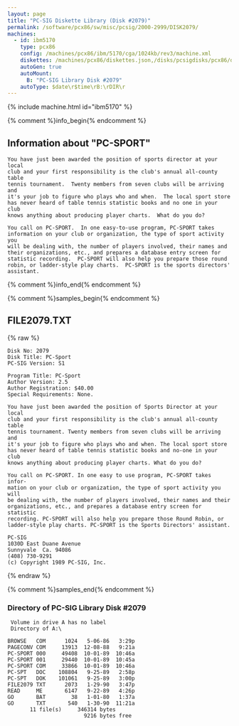 ```yaml
---
layout: page
title: "PC-SIG Diskette Library (Disk #2079)"
permalink: /software/pcx86/sw/misc/pcsig/2000-2999/DISK2079/
machines:
  - id: ibm5170
    type: pcx86
    config: /machines/pcx86/ibm/5170/cga/1024kb/rev3/machine.xml
    diskettes: /machines/pcx86/diskettes.json,/disks/pcsigdisks/pcx86/diskettes.json
    autoGen: true
    autoMount:
      B: "PC-SIG Library Disk #2079"
    autoType: $date\r$time\rB:\rDIR\r
---
```


{% include machine.html id="ibm5170" %}

{% comment %}info_begin{% endcomment %}

## Information about "PC-SPORT"

    You have just been awarded the position of sports director at your local
    club and your first responsibility is the club's annual all-county table
    tennis tournament.  Twenty members from seven clubs will be arriving and
    it's your job to figure who plays who and when.  The local sport store
    has never heard of table tennis statistic books and no one in your club
    knows anything about producing player charts.  What do you do?
    
    You call on PC-SPORT.  In one easy-to-use program, PC-SPORT takes
    information on your club or organization, the type of sport activity you
    will be dealing with, the number of players involved, their names and
    their organizations, etc., and prepares a database entry screen for
    statistic recording.  PC-SPORT will also help you prepare those round
    robin, or ladder-style play charts.  PC-SPORT is the sports directors'
    assistant.
{% comment %}info_end{% endcomment %}

{% comment %}samples_begin{% endcomment %}

## FILE2079.TXT

{% raw %}
```
Disk No: 2079                                                           
Disk Title: PC-Sport                                                    
PC-SIG Version: S1                                                      
                                                                        
Program Title: PC-Sport                                                 
Author Version: 2.5                                                     
Author Registration: $40.00                                             
Special Requirements: None.                                             
                                                                        
You have just been awarded the position of Sports Director at your local
club and your first responsibility is the club's annual all-county table
tennis tournament. Twenty members from seven clubs will be arriving and 
it's your job to figure who plays who and when. The local sport store   
has never heard of table tennis statistic books and no-one in your club 
knows anything about producing player charts. What do you do?           
                                                                        
You call on PC-SPORT. In one easy to use program, PC-SPORT takes infor- 
mation on your club or organization, the type of sport activity you will
be dealing with, the number of players involved, their names and their  
organizations, etc., and prepares a database entry screen for statistic 
recording. PC-SPORT will also help you prepare those Round Robin, or    
ladder-style play charts. PC-SPORT is the Sports Directors' assistant.  
                                                                        
PC-SIG                                                                  
1030D East Duane Avenue                                                 
Sunnyvale  Ca. 94086                                                    
(408) 730-9291                                                          
(c) Copyright 1989 PC-SIG, Inc.                                         
```
{% endraw %}

{% comment %}samples_end{% endcomment %}

### Directory of PC-SIG Library Disk #2079

     Volume in drive A has no label
     Directory of A:\

    BROWSE   COM      1024   5-06-86   3:29p
    PAGECONV COM     13913  12-08-88   9:21a
    PC-SPORT 000     49408  10-01-89  10:46a
    PC-SPORT 001     29440  10-01-89  10:45a
    PC-SPORT COM     33866  10-01-89  10:46a
    PC-SPT   DOC    108804   9-25-89   2:58p
    PC-SPT   DOK    101061   9-25-89   3:00p
    FILE2079 TXT      2073   1-29-90   3:47p
    READ     ME       6147   9-22-89   4:26p
    GO       BAT        38   1-01-80   1:37a
    GO       TXT       540   1-30-90  11:21a
           11 file(s)     346314 bytes
                            9216 bytes free
